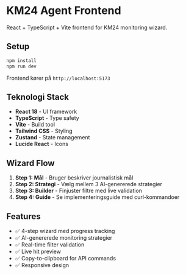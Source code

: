 # KM24 Agent Frontend

React + TypeScript + Vite frontend for KM24 monitoring wizard.

## Setup

```bash
npm install
npm run dev
```

Frontend kører på `http://localhost:5173`

## Teknologi Stack

- **React 18** - UI framework
- **TypeScript** - Type safety
- **Vite** - Build tool
- **Tailwind CSS** - Styling
- **Zustand** - State management
- **Lucide React** - Icons

## Wizard Flow

1. **Step 1: Mål** - Bruger beskriver journalistisk mål
2. **Step 2: Strategi** - Vælg mellem 3 AI-genererede strategier
3. **Step 3: Builder** - Finjuster filtre med live validation
4. **Step 4: Guide** - Se implementeringsguide med curl-kommandoer

## Features

- ✅ 4-step wizard med progress tracking
- ✅ AI-genererede monitoring strategier
- ✅ Real-time filter validation
- ✅ Live hit preview
- ✅ Copy-to-clipboard for API commands
- ✅ Responsive design
